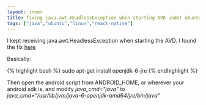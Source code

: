 ```yaml
---
layout: inner
title: fixing java.awt.HeadlessException when starting AVD under ubuntu linux
tags: ["java","ubuntu","linux","react-native"]
---
```

I kept receiving java.awt.HeadlessException when starting the AVD. I found the
fix [here](https://redfern.me/fixing-java-awt-headlessexception-when-launching-an-avd/)

Basically:

{% highlight bash %}
sudo apt-get install openjdk-6-jre
{% endhighlight %}

Then open the android script from ANDROID_HOME, or wherever your android sdk is,
and modify <i>java_cmd="java"</i> to <i>java_cmd="/usr/lib/jvm/java-6-openjdk-amd64/jre/bin/java"</i>
